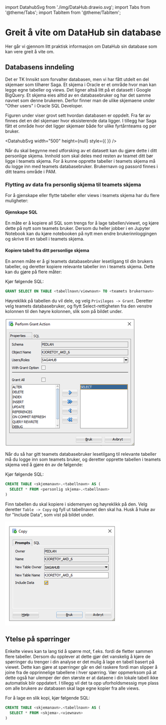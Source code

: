 import DatahubSvg from './img/DataHub.drawio.svg';
import Tabs from '@theme/Tabs';
import TabItem from '@theme/TabItem';

# Greit å vite om DataHub sin database

Her går vi gjennom litt praktisk informasjon om DataHub sin database som kan vere greit å vite om.

## Databasens inndeling

Det er TK Innsikt som forvalter databasen, men vi har fått utdelt en del skjemaer som tilhører Saga. Et skjema i Oracle er et område hvor man kan legge egne tabeller og views. Det ligner altså litt på et datasett i Google BigQuery. Et skjema eies alltid av en databasebruker og har det samme navnet som denne brukeren. Derfor finner man de ulike skjemaene under "Other users" i Oracle SQL Developer.

Figuren under viser grovt sett hvordan databasen er oppdelt. Fra før av finnes det en del skjemaer hvor eksisterende data ligger. I tillegg har Saga fått et område hvor det ligger skjemaer både for ulike fyrtårnteams og per bruker.

<DatahubSvg width="500" height={null} style={{
}} />

Når du skal begynne med utforsking av et datasett kan du gjøre dette i ditt personlige skjema. Innhold som skal deles med resten av teamet ditt bør ligge i teamets skjema. For å kunne opprette tabeller i teamets skjema må du logge inn med teamets databasebruker. Brukernavn og passord finnes i ditt teams område i PAM.

### Flytting av data fra personlig skjema til teamets skjema

For å gjenskape eller flytte tabeller eller views i teamets skjema har du flere muligheter:

#### Gjenskape SQL
En måte er å kopiere all SQL som trengs for å lage tabellen/viewet, og kjøre dette på nytt som teamets bruker. Dersom du heller jobber i en Jupyter Notebook kan du kjøre notebooken på nytt men endre brukerinnloggingen og skrive til en tabell i teamets skjema.

#### Kopiere tabell fra ditt personlige skjema
En annen måte er å gi teamets databasebruker lesetilgang til din brukers tabeller, og deretter kopiere relevante tabeller inn i teamets skjema. Dette kan du gjøre på flere måter:

<Tabs>
  <TabItem value="sql" label="SQL" default>

Kjør følgende SQL:
```sql
GRANT SELECT ON TABLE <tabellnavn/viewnavn> TO <teamets brukernavn>
```

  </TabItem>
  <TabItem value="sqldeveloper" label="SQL Developer">

Høyreklikk på tabellen du vil dele, og velg `Privileges -> Grant`. Deretter velg teamets databasebruker, og flytt Select-rettigheten fra den venstre kolonnen til den høyre kolonnen, slik som på bildet under.

![Dialog som viser hvordan gi lesetilgang til tabeller i SQL Developer](./img/sql-developer-grant.png)

  </TabItem>
</Tabs>


Når du så har gitt teamets databasebruker lesetilgang til relevante tabeller må du logge inn som teamets bruker, og deretter opprette tabellen i teamets skjema ved å gjøre én av de følgende:

<Tabs>
  <TabItem value="sql" label="SQL" default>

Kjør følgende SQL:
```sql
CREATE TABLE <skjemanavn>.<tabellnavn> AS (
  SELECT * FROM <personlig skjema>.<tabellnavn>
)
```

  </TabItem>
  <TabItem value="sqldeveloper" label="SQL Developer">

Finn tabellen du skal kopiere i sidemenyen og høyreklikk på den. Velg deretter `Table -> Copy` og fyll ut tabellnavnet den skal ha. Husk å huke av for "Include Data", som vist på bildet under.

![Dialog som viser hvordan kopiere tabeller i SQL Developer](./img/sql-developer-copy.png)


  </TabItem>
</Tabs>

## Ytelse på spørringer

Enkelte views kan ta lang tid å spørre mot, f.eks. fordi de fletter sammen flere tabeller. Dersom du opplever at dette gjør det vanskelig å kjøre de spørringer du trenger i din analyse er det mulig å lage en tabell basert på viewet. Dette kan gjøre at spørringer går en del raskere fordi man slipper å joine fra de opprinnelige tabellene i hver spørring. Vær oppmerksom på at dette også har ulemper der den største er at dataene i din lokale tabell ikke automatisk blir oppdatert. I tillegg vil det ta opp uforholdsmessig mye plass om alle brukere av databasen skal lage egne kopier fra alle views.

For å lage en slik kopi, kjør følgende SQL:

```sql
CREATE TABLE <skjemanavn>.<tabellnavn> AS (
  SELECT * FROM <skjema>.<viewnavn>
)
```
